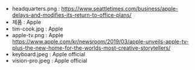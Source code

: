 - headquarters.png : https://www.seattletimes.com/business/apple-delays-and-modifies-its-return-to-office-plans/
- 제품 : Apple
- tim-cook.jpg : Apple
- apple-tv.png : Apple https://www.apple.com/kr/newsroom/2019/03/apple-unveils-apple-tv-plus-the-new-home-for-the-worlds-most-creative-storytellers/
- keyboard.jpeg : Apple official
- vision-pro.jpeg : Apple official
